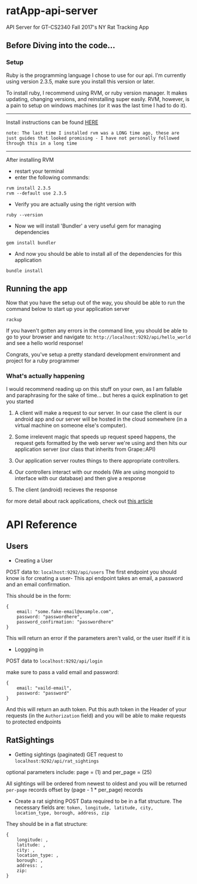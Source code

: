 # ratApp-api-server
API Server for GT-CS2340 Fall 2017's NY Rat Tracking App

## Before Diving into the code...
### Setup
Ruby is the programming language I chose to use for our api. I'm currently using version 2.3.5, make sure you install this version or later.

To install ruby, I recommend using RVM, or ruby version manager. It makes updating, changing versions, and reinstalling super easily. RVM, however, is a pain to setup on windows machines (or it was the last time I had to do it).

---------------------------------------

Install instructions can be found [HERE](https://rvm.io/rvm/install "RVM install guide")

`note: The last time I installed rvm was a LONG time ago, these are just guides that looked promising - I have not personally followed through this in a long time`


---------------------------------------
After installing RVM
- restart your terminal
- enter the following commands:

``` 
rvm install 2.3.5
rvm --default use 2.3.5 
```
- Verify you are actually using the right version with
```
ruby --version
```
- Now we will install 'Bundler' a very useful gem for managing dependencies
```
gem install bundler
```
- And now you should be able to install all of the dependencies for this application
```
bundle install
```

## Running the app
Now that you have the setup out of the way, you should be able to run the command below to start up your application server

`rackup`

If you haven't gotten any errors in the command line, you should be able to go to your browser and navigate to: `http://localhost:9292/api/hello_world` and see a hello world response!

Congrats, you've setup a pretty standard development environment and project for a ruby programmer


### What's actually happening
I would recommend reading up on this stuff on your own, as I am fallable and paraphrasing for the sake of time... but heres a quick explination to get you started

1. A client will make a request to our server. In our case the client is our android app and our server will be hosted in the cloud somewhere (in a virtual machine on someone else's computer). 

2. Some irrelevent magic that speeds up request speed happens, the request gets formatted by the web server we're using and then hits our application server (our class that inherits from Grape::API)

3.  Our application server routes things to there appropriate controllers.

4. Our controllers interact with our models (We are using mongoid to interface with our database) and then give a response

5. The client (android) recieves the response


for more detail about rack applications, check out [this article](https://www.rubyraptor.org/how-we-made-raptor-up-to-4x-faster-than-unicorn-and-up-to-2x-faster-than-puma-torquebox/)

# API Reference
## Users
- Creating a User


POST data to: `localhost:9292/api/users`
The first endpoint you should know is for creating a user- This api endpoint takes an email, a password and an email confirmation.

This should be in the form:
```
{
	email: "some.fake-email@example.com",
	password: "passwordhere",
	password_confirmation: "passwordhere"
}

```
This will return an error if the parameters aren't valid, or the user itself if it is


- Loggging in

POST data to `localhost:9292/api/login`

make sure to pass a valid email and password:
```
{
	email: "vaild-email",
	password: "password"
}
```

And this will return an auth token. Put this auth token in the Header of your requests (in the `Authorization` field) and you will be able to make requests to protected endpoints

## RatSightings
- Getting sightings (paginated)
GET request to `localhost:9292/api/rat_sightings`

optional parameters include: page = (1) and per_page = (25)

All sightings will be ordered from newest to oldest and you will be returned `per-page` records
offset by (page - 1 * per_page) records

- Create a rat sighting
POST 
Data required to be in a flat structure. The necessary fields are:
`token, longitude, latitude, city, location_type, borough, address, zip`

They should be in  a flat structure:
```
{
	longitude: ,
	latitude: ,
	city: , 
	location_type: ,
	borough: ,
	address: , 
	zip: 
}
```
